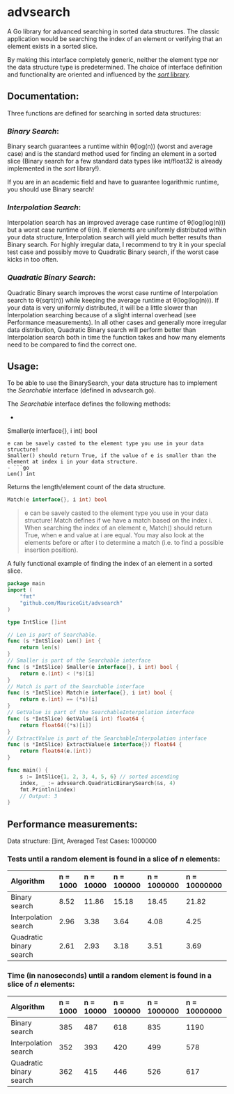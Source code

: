 # advsearch
A Go library for advanced searching in sorted data structures. The classic application would be
searching the index of an element or verifying that an element exists in a sorted slice.

By making this interface completely generic, neither the element type nor the data structure type
is predetermined. The choice of interface definition and functionality are oriented and influenced by the [*sort* library](https://golang.org/pkg/sort/).

## Documentation:

Three functions are defined for searching in sorted data structures:

### _Binary Search_:

Binary search guarantees a runtime within θ(log(n)) (worst and average case) and is the standard method used for finding
an element in a sorted slice (Binary search for a few standard data types like int/float32 is already implemented in the *sort* library!).

If you are in an academic field and have to guarantee logarithmic runtime, you should use Binary search!

### _Interpolation Search_:

Interpolation search has an improved average case runtime of θ(log(log(n))) but a worst case runtime of θ(n).
If elements are uniformly distributed within your data structure, Interpolation search will yield much better
results than Binary search. For highly irregular data, I recommend to try it in your special test case and
possibly move to Quadratic Binary search, if the worst case kicks in too often.

### _Quadratic Binary Search_:

Quadratic Binary search improves the worst case runtime of Interpolation search to θ(sqrt(n)) while keeping the average
runtime at θ(log(log(n))). If your data is very uniformly distributed, it will be a little slower than Interpolation searching
because of a slight internal overhead (see Performance measurements). In all other cases and generally more irregular data distribution,
Quadratic Binary search will perform better than Interpolation search both in time the function takes and how many elements
need to be compared to find the correct one.

## Usage:

To be able to use the BinarySearch, your data structure has to implement the *Searchable* interface (defined in advsearch.go).

The *Searchable* interface defines the following methods:
- ```go
Smaller(e interface{}, i int) bool
```
e can be savely casted to the element type you use in your data structure!
Smaller() should return True, if the value of e is smaller than the element at index i in your data structure.
- ```go
Len() int
```
Returns the length/element count of the data structure.

```go
Match(e interface{}, i int) bool
```
>e can be savely casted to the element type you use in your data structure!
>Match defines if we have a match based on the index i.
>When searching the index of an element e, Match() should return True, when e and value at i are equal.
>You may also look at the elements before or after i to determine a match (i.e. to find a possible insertion position).



A fully functional example of finding the index of an element in a sorted slice.

```go
package main
import (
    "fmt"
    "github.com/MauriceGit/advsearch"
)

type IntSlice []int

// Len is part of Searchable.
func (s *IntSlice) Len() int {
    return len(s)
}
// Smaller is part of the Searchable interface
func (s *IntSlice) Smaller(e interface{}, i int) bool {
    return e.(int) < (*s)[i]
}
// Match is part of the Searchable interface
func (s *IntSlice) Match(e interface{}, i int) bool {
    return e.(int) == (*s)[i]
}
// GetValue is part of the SearchableInterpolation interface
func (s *IntSlice) GetValue(i int) float64 {
    return float64((*s)[i])
}
// ExtractValue is part of the SearchableInterpolation interface
func (s *IntSlice) ExtractValue(e interface{}) float64 {
    return float64(e.(int))
}

func main() {
    s := IntSlice{1, 2, 3, 4, 5, 6} // sorted ascending
    index, _ := advsearch.QuadraticBinarySearch(&s, 4)
    fmt.Println(index)
    // Output: 3
}
```


## Performance measurements:

Data structure: []int, Averaged Test Cases: 1000000

### Tests until a random element is found in a slice of *n* elements:
| Algorithm               | n = 1000 | n = 10000 | n = 100000 | n = 1000000 | n = 10000000 | n = 100000000 |
| :---                    | :---     | :---      | :---       | :---        | :---         | :---          |
| Binary search           | 8.52     | 11.86     | 15.18      | 18.45       | 21.82        | 25.14         |
| Interpolation search    | 2.96     | 3.38      | 3.64       | 4.08        | 4.25         | 4.52          |
| Quadratic binary search | 2.61     | 2.93      | 3.18       | 3.51        | 3.69         | 3.88          |

### Time (in nanoseconds) until a random element is found in a slice of *n* elements:
| Algorithm               | n = 1000 | n = 10000 | n = 100000 | n = 1000000 | n = 10000000 | n = 100000000 |
| :---                    | :---     | :---      | :---       | :---        | :---         | :---          |
| Binary search           | 385      | 487       | 618        | 835         | 1190         | 1624          |
| Interpolation search    | 352      | 393       | 420        | 499         | 578          | 636           |
| Quadratic binary search | 362      | 415       | 446        | 526         | 617          | 698           |
